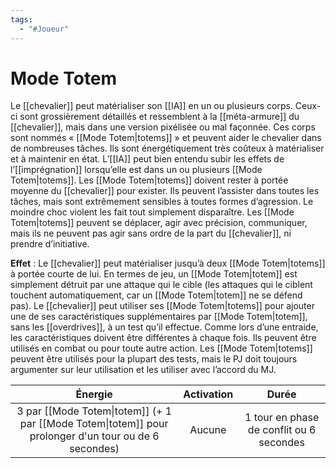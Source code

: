 ```yaml
---
tags:
  - "#Joueur"
---
```

# Mode Totem

Le [[chevalier]] peut matérialiser son [[IA]] en un ou plusieurs corps. Ceux-ci sont grossièrement détaillés et ressemblent à la [[méta-armure]] du [[chevalier]], mais dans une version pixélisée ou mal façonnée. Ces corps sont nommés « [[Mode Totem|totems]] » et peuvent aider le chevalier dans de nombreuses tâches. Ils sont énergétiquement très coûteux à matérialiser et à maintenir en état. L’[[IA]] peut bien entendu subir les effets de l’[[imprégnation]] lorsqu’elle est dans un ou plusieurs [[Mode Totem|totems]]. Les [[Mode Totem|totems]] doivent rester à portée moyenne du [[chevalier]] pour exister. Ils peuvent l’assister dans toutes les tâches, mais sont extrêmement sensibles à toutes formes d’agression. Le moindre choc violent les fait tout simplement disparaître. Les [[Mode Totem|totems]] peuvent se déplacer, agir avec précision, communiquer, mais ils ne peuvent pas agir sans ordre de la part du [[chevalier]], ni prendre d’initiative.

**Effet** : Le [[chevalier]] peut matérialiser jusqu’à deux [[Mode Totem|totems]] à portée courte de lui. En termes de jeu, un [[Mode Totem|totem]] est simplement détruit par une attaque qui le cible (les attaques qui le ciblent touchent automatiquement, car un [[Mode Totem|totem]] ne se défend pas). Le [[chevalier]] peut utiliser ses [[Mode Totem|totems]] pour ajouter une de ses caractéristiques supplémentaires par [[Mode Totem|totem]], sans les [[overdrives]], à un test qu’il effectue. Comme lors d’une entraide, les caractéristiques doivent être différentes à chaque fois. Ils peuvent être utilisés en combat ou pour toute autre action. Les [[Mode Totem|totems]] peuvent être utilisés pour la plupart des tests, mais le PJ doit toujours argumenter sur leur utilisation et les utiliser avec l’accord du MJ.

|                                                Énergie                                                | Activation |                  Durée                   |
| :---------------------------------------------------------------------------------------------------: | :--------: | :--------------------------------------: |
| 3 par [[Mode Totem\|totem]] (+ 1 par [[Mode Totem\|totem]] pour prolonger d'un tour ou de 6 secondes) |   Aucune   | 1 tour en phase de conflit ou 6 secondes |
